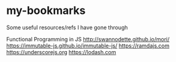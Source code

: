 # my-bookmarks
Some useful resources/refs I have gone through

Functional Programming in JS
  http://swannodette.github.io/mori/
  https://immutable-js.github.io/immutable-js/
  https://ramdajs.com
  https://underscorejs.org
  https://lodash.com
